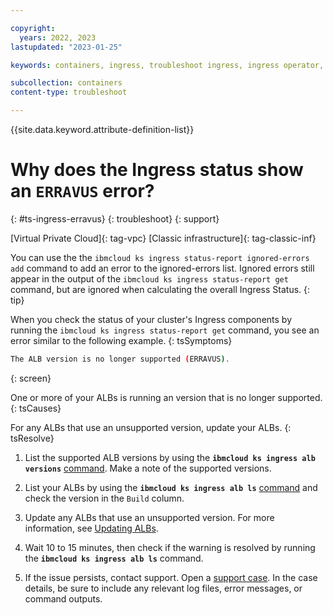 ```yaml
---

copyright:
  years: 2022, 2023
lastupdated: "2023-01-25"

keywords: containers, ingress, troubleshoot ingress, ingress operator, ingress cluster operator, unsupported version, erravus

subcollection: containers
content-type: troubleshoot

---
```


{{site.data.keyword.attribute-definition-list}}


# Why does the Ingress status show an `ERRAVUS` error?
{: #ts-ingress-erravus}
{: troubleshoot}
{: support}

[Virtual Private Cloud]{: tag-vpc} [Classic infrastructure]{: tag-classic-inf}

You can use the the `ibmcloud ks ingress status-report ignored-errors add` command to add an error to the ignored-errors list. Ignored errors still appear in the output of the `ibmcloud ks ingress status-report get` command, but are ignored when calculating the overall Ingress Status.
{: tip}

When you check the status of your cluster's Ingress components by running the `ibmcloud ks ingress status-report get` command, you see an error similar to the following example.
{: tsSymptoms}

```sh
The ALB version is no longer supported (ERRAVUS).
```
{: screen}

One or more of your ALBs is running an version that is no longer supported.
{: tsCauses}

For any ALBs that use an unsupported version, update your ALBs.
{: tsResolve}


1. List the supported ALB versions by using the **`ibmcloud ks ingress alb versions`** [command](/docs/containers?topic=containers-kubernetes-service-cli#cs_alb_versions). Make a note of the supported versions.

1. List your ALBs by using the **`ibmcloud ks ingress alb ls`** [command](/docs/containers?topic=containers-kubernetes-service-cli#cs_albs) and check the version in the `Build` column.

1. Update any ALBs that use an unsupported version. For more information, see [Updating ALBs](/docs/containers?topic=containers-ingress-alb-manage#alb-update).

1. Wait 10 to 15 minutes, then check if the warning is resolved by running the **`ibmcloud ks ingress alb ls`** command.

1. If the issue persists, contact support. Open a [support case](/docs/get-support?topic=get-support-using-avatar). In the case details, be sure to include any relevant log files, error messages, or command outputs.



